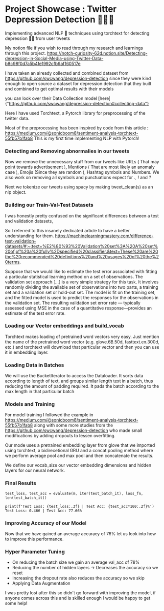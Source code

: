 # Project Showcase : Twitter Depression Detection 🙂🕵️‍♀️
Implementing advanced NLP 💬 techniques using torchtext for detecting depression 🙎‍♂️ from user tweets

My notion file if you wish to read through my research and learnings through this project. 
https://notch-curiosity-62d.notion.site/Detecting-depression-in-Social-Media-using-Twitter-Data-b8c98f0d7a5b4fe1992cfb9af160517e

I have taken an already collected and combined dataset from https://github.com/swcwang/depression-detection since they were kind enough to open source a dataset for depression detection that they built and combined to get optimal results with their models

you can look over their Data Collection model [here]{"https://github.com/swcwang/depression-detection#collecting-data"}

Here I have used Torchtext, a Pytorch library for preprocessing of the twitter data.

Most of the preprocessing has been inspired by code from this article : https://medium.com/@sonicboom8/sentiment-analysis-torchtext-55fb57b1fab8 This is my first time implementing NLP with Pytorch!

### Detecting and Removing abnormalies in our tweets
Now we remove the unnecessary stuff from our tweets like URLs ( That may point towards advertisement ), Mentions ( That are most likely an anomaly case ), Emojis (Since they are random ), Hashtag symbols and Numbers. We also work on removing all symbols and punctuations expect for ., ! and ?

Next we tokenize our tweets using spacy by making tweet_clean(s) as an nlp object.

### Building our Train-Val-Test Datasets
I was honestly pretty confused on the significant differences between a test and validation datasets,

So I referred to this insanely dedicated article to have a better understanding for them. https://machinelearningmastery.com/difference-test-validation-datasets/#:~:text=%E2%80%93%20Validation%20set%3A%20A%20set%20of,of%20a%20fully%2Dspecified%20classifier.&text=These%20are%20the%20recommended%20definitions%20and%20usages%20of%20the%20terms.

Suppose that we would like to estimate the test error associated with fitting a particular statistical learning method on a set of observations. The validation set approach […] is a very simple strategy for this task. It involves randomly dividing the available set of observations into two parts, a training set and a validation set or hold-out set. The model is fit on the training set, and the fitted model is used to predict the responses for the observations in the validation set. The resulting validation set error rate — typically assessed using MSE in the case of a quantitative response—provides an estimate of the test error rate.

### Loading our Vector embeddings and build_vocab
Torchtext makes loading of pretrained word vectors very easy. Just mention the name of the pretrained word vector (e.g. glove.6B.50d, fasttext.en.300d, etc.) and torchtext will download that particular vector and then you can use it in embedding layer.

### Loading Data in Batches
We will use the BucketIterator to access the Dataloader. It sorts data according to length of text, and groups similar length text in a batch, thus reducing the amount of padding required. It pads the batch according to the max length in that particular batch

### Models and Training
For model training I followed the example in https://medium.com/@sonicboom8/sentiment-analysis-torchtext-55fb57b1fab8 along with some more studies from the https://github.com/swcwang/depression-detection who made small modifications by adding dropouts to lessen overfitting.

Our mode uses a pretrained embedding layer from glove that we imported using torchtext, a bidirecetional GRU and a concat pooling method where we perform average pool and max pool and then concatenate the results.

We define our vocab_size our vector embedding dimensions and hidden layers for our neural network.

### Final Results
```
test_loss, test_acc = evaluate(m, iter(test_batch_it), loss_fn, len(test_batch_it))

print(f'Test Loss: {test_loss:.3f} | Test Acc: {test_acc*100:.2f}%')
Test Loss: 0.466 | Test Acc: 77.66%
```

### Improving Accuracy of our Model
Now that we have gained an average accuracy of 76% let us look into how to improve this performance.

### Hyper Parameter Tuning
- On reducing the batch size we gain an average val_acc of 78%
- Reducing the number of hidden layers -> Decreases the accuracy so we reset
- Increasing the dropout rate also reduces the accuracy so we skip
- Applying Data Augmentation

I was pretty lost after this so didn't go forward with improving the model, if anyone comes across this and is skilled enough I would be happy to get some help!
